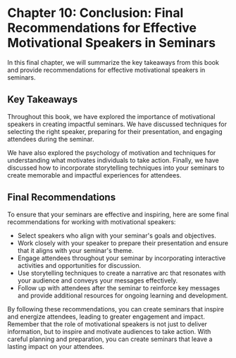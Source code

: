 Chapter 10: Conclusion: Final Recommendations for Effective Motivational Speakers in Seminars
=============================================================================================

In this final chapter, we will summarize the key takeaways from this book and provide recommendations for effective motivational speakers in seminars.

Key Takeaways
-------------

Throughout this book, we have explored the importance of motivational speakers in creating impactful seminars. We have discussed techniques for selecting the right speaker, preparing for their presentation, and engaging attendees during the seminar.

We have also explored the psychology of motivation and techniques for understanding what motivates individuals to take action. Finally, we have discussed how to incorporate storytelling techniques into your seminars to create memorable and impactful experiences for attendees.

Final Recommendations
---------------------

To ensure that your seminars are effective and inspiring, here are some final recommendations for working with motivational speakers:

* Select speakers who align with your seminar's goals and objectives.
* Work closely with your speaker to prepare their presentation and ensure that it aligns with your seminar's theme.
* Engage attendees throughout your seminar by incorporating interactive activities and opportunities for discussion.
* Use storytelling techniques to create a narrative arc that resonates with your audience and conveys your messages effectively.
* Follow up with attendees after the seminar to reinforce key messages and provide additional resources for ongoing learning and development.

By following these recommendations, you can create seminars that inspire and energize attendees, leading to greater engagement and impact. Remember that the role of motivational speakers is not just to deliver information, but to inspire and motivate audiences to take action. With careful planning and preparation, you can create seminars that leave a lasting impact on your attendees.
